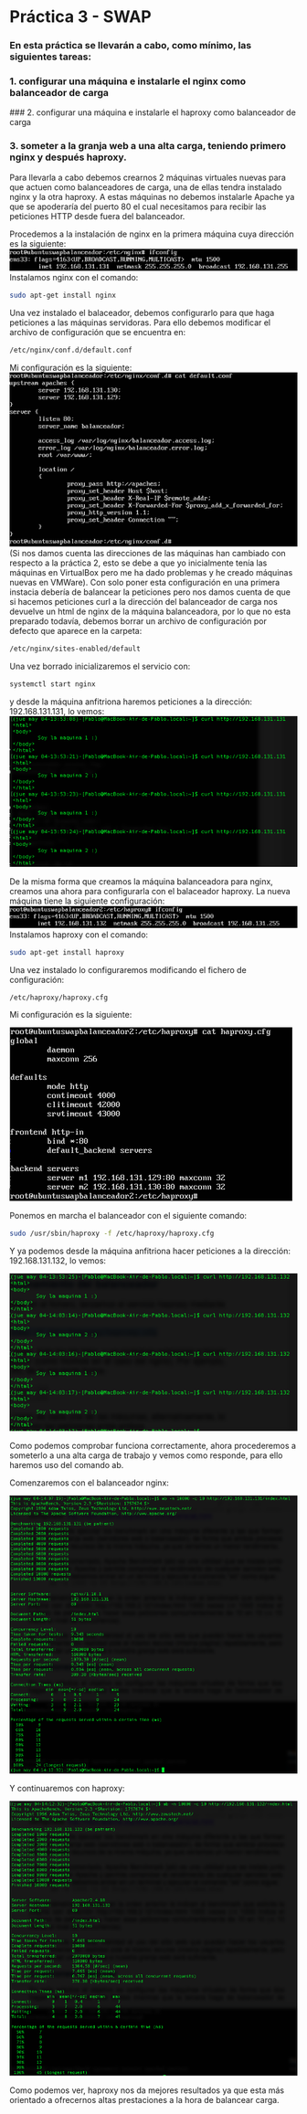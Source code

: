 # Práctica 3 - SWAP
### En esta práctica se llevarán a cabo, como mínimo, las siguientes tareas:
### 1. configurar una máquina e instalarle el nginx como balanceador de carga
### 2. configurar una máquina e instalarle el haproxy como balanceador de carga
### 3. someter a la granja web a una alta carga, teniendo primero nginx y después haproxy.

Para llevarla a cabo debemos crearnos 2 máquinas virtuales nuevas para que actuen como balanceadores de carga, una de ellas tendra instalado nginx y la otra haproxy. A estas máquinas no debemos instalarle Apache ya que se apoderaría del puerto 80 el cual necesitamos para recibir las peticiones HTTP desde fuera del balanceador.

Procedemos a la instalación de nginx en la primera máquina cuya dirección es la siguiente:
![imagen](./ip_maquinab.png)
Instalamos nginx con el comando:

```bash
sudo apt-get install nginx
```
Una vez instalado el balaceador, debemos configurarlo para que haga peticiones a las máquinas servidoras. Para ello debemos modificar el archivo de configuración que se encuentra en:

```bash
/etc/nginx/conf.d/default.conf
```
Mi configuración es la siguiente:
![imagen](conf_nginx.png)
(Si nos damos cuenta las direcciones de las máquinas han cambiado con respecto a la práctica 2, esto se debe a que yo inicialmente tenía las máquinas en VirtualBox pero me ha dado problemas y he creado máquinas nuevas en VMWare).
Con solo poner esta configuración en una primera instacia debería de balancear la peticiones pero nos damos cuenta de que si hacemos peticiones curl a la dirección del balanceador de carga nos devuelve un html de nginx de la máquina balanceadora, por lo que no esta preparado todavía, debemos borrar un archivo de configuración por defecto que aparece en la carpeta:

```bash
/etc/nginx/sites-enabled/default
```
Una vez borrado inicializaremos el servicio con:

```bash
systemctl start nginx
```
y desde la máquina anfitriona haremos peticiones a la dirección: 192.168.131.131, lo vemos:
![imagen](prueba_nginx.png)

De la misma forma que creamos la máquina balanceadora para nginx, creamos una ahora para configurarla con el balaceador haproxy. La nueva máquina tiene la siguiente configuración:
![imagen](ip_maquinab2.png)
Instalamos haproxy con el comando:

```bash
sudo apt-get install haproxy
```

Una vez instalado lo configuraremos modificando el fichero de configuración:

```bash
/etc/haproxy/haproxy.cfg
```
Mi configuración es la siguiente:

![imagen](conf_haproxy.png)

Ponemos en marcha el balanceador con el siguiente comando:

```bash
sudo /usr/sbin/haproxy -f /etc/haproxy/haproxy.cfg
```
Y ya podemos desde la máquina anfitriona hacer peticiones a la dirección: 192.168.131.132, lo vemos:

![imagen](prueba_haproxy.png)

Como podemos comprobar funciona correctamente, ahora procederemos a someterlo a una alta carga de trabajo y vemos como responde, para ello haremos uso del comando ab.

Comenzaremos con el balanceador nginx:

![imagen](prueba2_nginx.png)

Y continuaremos con haproxy:

![imagen](prueba2_haproxy.png)

Como podemos ver, haproxy nos da mejores resultados ya que esta más orientado a ofrecernos altas prestaciones a la hora de balancear carga.